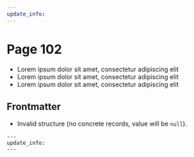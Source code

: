 ```yaml
---
update_info:
---
```

# Page 102

- Lorem ipsum dolor sit amet, consectetur adipiscing elit
- Lorem ipsum dolor sit amet, consectetur adipiscing elit
- Lorem ipsum dolor sit amet, consectetur adipiscing elit


## Frontmatter

- Invalid structure (no concrete records, value will be `null`).

```
---
update_info:
---
```
